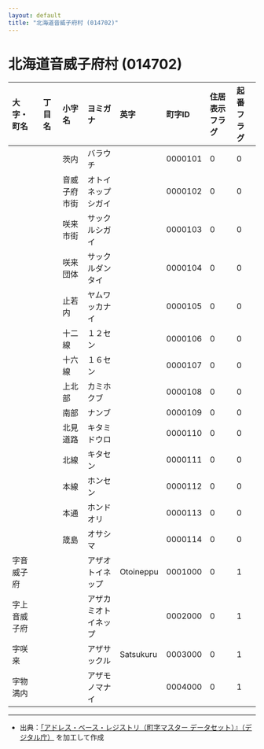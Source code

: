 ```yaml
---
layout: default
title: "北海道音威子府村 (014702)"
---
```


# 北海道音威子府村 (014702)

| 大字・町名 | 丁目名 | 小字名 | ヨミガナ | 英字 | 町字ID | 住居表示フラグ | 起番フラグ |
|:---|:---|:---|:---|:---|:---|:---|:---|
|  |  | 茨内 | バラウチ |  | 0000101 | 0 | 0 |
|  |  | 音威子府市街 | オトイネップシガイ |  | 0000102 | 0 | 0 |
|  |  | 咲来市街 | サックルシガイ |  | 0000103 | 0 | 0 |
|  |  | 咲来団体 | サックルダンタイ |  | 0000104 | 0 | 0 |
|  |  | 止若内 | ヤムワッカナイ |  | 0000105 | 0 | 0 |
|  |  | 十二線 | １２セン |  | 0000106 | 0 | 0 |
|  |  | 十六線 | １６セン |  | 0000107 | 0 | 0 |
|  |  | 上北部 | カミホクブ |  | 0000108 | 0 | 0 |
|  |  | 南部 | ナンブ |  | 0000109 | 0 | 0 |
|  |  | 北見道路 | キタミドウロ |  | 0000110 | 0 | 0 |
|  |  | 北線 | キタセン |  | 0000111 | 0 | 0 |
|  |  | 本線 | ホンセン |  | 0000112 | 0 | 0 |
|  |  | 本通 | ホンドオリ |  | 0000113 | 0 | 0 |
|  |  | 筬島 | オサシマ |  | 0000114 | 0 | 0 |
| 字音威子府 |  |  | アザオトイネップ | Otoineppu | 0001000 | 0 | 1 |
| 字上音威子府 |  |  | アザカミオトイネップ |  | 0002000 | 0 | 1 |
| 字咲来 |  |  | アザサックル | Satsukuru | 0003000 | 0 | 1 |
| 字物満内 |  |  | アザモノマナイ |  | 0004000 | 0 | 1 |

---

- 出典：[「アドレス・ベース・レジストリ（町字マスター データセット）』（デジタル庁）](https://www.digital.go.jp/policies/base_registry_address/) を加工して作成